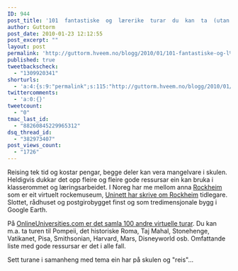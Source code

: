 ```yaml
---
ID: 944
post_title: '101  fantastiske  og  lærerike  turar  du  kan  ta  (utan  å  forlata  klasserommet)'
author: Guttorm
post_date: 2010-01-23 12:12:55
post_excerpt: ""
layout: post
permalink: 'http://guttorm.hveem.no/blogg/2010/01/101-fantastiske-og-l%c3%a6rerike-turar-du-kan-ta-utan-a-forlata-klasserommet/'
published: true
tweetbackscheck:
  - "1309920341"
shorturls:
  - 'a:4:{s:9:"permalink";s:115:"http://guttorm.hveem.no/blogg/2010/01/101-fantastiske-og-l%c3%a6rerike-turar-du-kan-ta-utan-a-forlata-klasserommet/";s:7:"tinyurl";s:26:"http://tinyurl.com/yzfy7gn";s:4:"isgd";s:18:"http://is.gd/7DryB";s:5:"bitly";s:20:"http://bit.ly/8KSquR";}'
twittercomments:
  - 'a:0:{}'
tweetcount:
  - "0"
tmac_last_id:
  - "88260845229965312"
dsq_thread_id:
  - "382973407"
post_views_count:
  - "1726"
---
```

Reising tek tid og kostar pengar, begge deler kan vera mangelvare i skulen. Heldigvis dukkar det opp fleire og fleire gode ressursar ein kan bruka i klasserommet og læringsarbeidet. I Noreg har me mellom anna <a href="http://www.rockheim.no/virtuelle_rockheim/" target="_blank">Rockheim</a> som er eit virtuelt rockemuseum, <a href="http://blogg.uninettabc.no/content/200908/virtuelt-rockemuseum" target="_blank">Uninett har skrive om Rockheim</a> tidlegare. Slottet, rådhuset og postgirobygget finst og som tredimensjonale bygg i Google Earth.

På <a href="http://www.onlineuniversities.com/blog/2010/01/100-incredible-educational-virtual-tours-you-dont-want-to-miss/" target="_blank">OnlineUniversities.com er det samla 100 andre virtuelle turar</a>. Du kan m.a. ta turen til Pompeii, det historiske Roma, Taj Mahal, Stonehenge, Vatikanet, Pisa, Smithsonian, Harvard, Mars, Disneyworld osb. Omfattande liste med gode ressursar er det i alle fall.

Sett turane i samanheng med tema ein har på skulen og "reis"...